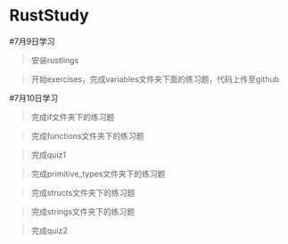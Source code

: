 # RustStudy

#7月9日学习

> 安装rustlings

> 开始exercises，完成variables文件夹下面的练习题，代码上传至github

#7月10日学习

> 完成if文件夹下的练习题

> 完成functions文件夹下的练习题

> 完成quiz1

> 完成primitive_types文件夹下的练习题

> 完成structs文件夹下的练习题

> 完成strings文件夹下的练习题

> 完成quiz2

